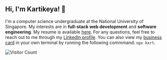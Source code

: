 ## Hi, I'm Kartikeya! 🤩

<!-- #### 🔗 Website: [kxrt.me](https://kxrt.me) -->

I'm a computer science undergraduate at the National University of Singapore. My interests are in **full-stack web development** and **software engineering**. My resume is available [here](https://bit.ly/kvrtikeya). For any questions, feel free to reach out to me through my [LinkedIn profile](https://www.linkedin.in/in/kvrtikeya). You can also view my [business card](https://github.com/kxrt/business-card) in your own terminal by running the following commmand: `npx kxrt`.

![Visitor Count](https://komarev.com/ghpvc/?username=kxrt&label=Profile%20views&color=0e75b6&style=flat)
